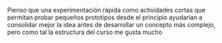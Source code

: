 Pienso que una experimentación rápida como actividades cortas que permitan probar pequeños prototipos desde el principio ayudarían a consolidar mejor la idea antes de desarrollar un concepto más complejo, pero como tal la estructura del curso me gusta mucho
